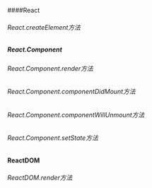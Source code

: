 ####React
###### React.createElement方法
##### React.Component
###### React.Component.render方法
###### React.Component.componentDidMount方法
###### React.Component.componentWillUnmount方法
###### React.Component.setState方法
#### ReactDOM
###### ReactDOM.render方法
